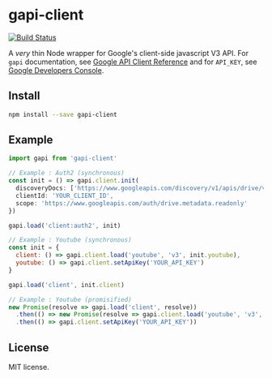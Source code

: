 # gapi-client
[![Build Status](https://travis-ci.org/kevinschaich/gapi-client.svg?branch=master)](https://travis-ci.org/kevinschaich/gapi-client)

A *very* thin Node wrapper for Google's client-side javascript V3 API. For `gapi` documentation, see [Google API Client Reference](https://developers.google.com/api-client-library/javascript/reference/referencedocs) and for `API_KEY`, see [Google Developers Console](https://console.developers.google.com/).

## Install

```bash
npm install --save gapi-client
```

## Example

```javascript
import gapi from 'gapi-client'

// Example : Auth2 (synchronous)
const init = () => gapi.client.init(
  discoveryDocs: ['https://www.googleapis.com/discovery/v1/apis/drive/v3/rest'],
  clientId: 'YOUR_CLIENT_ID',
  scope: 'https://www.googleapis.com/auth/drive.metadata.readonly'
})

gapi.load('client:auth2', init)

// Example : Youtube (synchronous)
const init = {
  client: () => gapi.client.load('youtube', 'v3', init.youtube),
  youtube: () => gapi.client.setApiKey('YOUR_API_KEY')
}

gapi.load('client', init.client)

// Example : Youtube (promisified)
new Promise(resolve => gapi.load('client', resolve))
  .then(() => new Promise(resolve => gapi.client.load('youtube', 'v3', resolve)))
  .then(() => gapi.client.setApiKey('YOUR_API_KEY'))
```

## License

MIT license.
